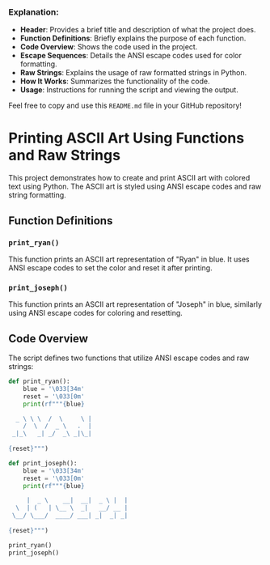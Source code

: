 ### Explanation:

- **Header**: Provides a brief title and description of what the project does.
- **Function Definitions**: Briefly explains the purpose of each function.
- **Code Overview**: Shows the code used in the project.
- **Escape Sequences**: Details the ANSI escape codes used for color formatting.
- **Raw Strings**: Explains the usage of raw formatted strings in Python.
- **How It Works**: Summarizes the functionality of the code.
- **Usage**: Instructions for running the script and viewing the output.

Feel free to copy and use this `README.md` file in your GitHub repository!


# Printing ASCII Art Using Functions and Raw Strings

This project demonstrates how to create and print ASCII art with colored text using Python. The ASCII art is styled using ANSI escape codes and raw string formatting.

## Function Definitions

### `print_ryan()`

This function prints an ASCII art representation of "Ryan" in blue. It uses ANSI escape codes to set the color and reset it after printing.

### `print_joseph()`

This function prints an ASCII art representation of "Joseph" in blue, similarly using ANSI escape codes for coloring and resetting.

## Code Overview

The script defines two functions that utilize ANSI escape codes and raw strings:

```python
def print_ryan():
    blue = '\033[34m'
    reset = '\033[0m'
    print(rf"""{blue}

  _ \ \ \  /  \     \ | 
    /  \  /  _ \   .  | 
 _|_\   _| _/  _\ _|\_| 
                        
{reset}""")

def print_joseph():
    blue = '\033[34m'
    reset = '\033[0m'
    print(rf"""{blue} 

     |  _ \    __|  __|  _ \ |  | 
  \  | (   | \__ \  _|   __/ __ | 
 \__/ \___/  ____/ ___| _|  _| _| 
                                  
{reset}""")

print_ryan()
print_joseph()
